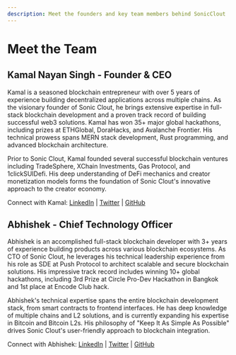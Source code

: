 ```yaml
---
description: Meet the founders and key team members behind SonicClout
---
```


# Meet the Team

## Kamal Nayan Singh - Founder & CEO

Kamal is a seasoned blockchain entrepreneur with over 5 years of experience building decentralized applications across multiple chains. As the visionary founder of Sonic Clout, he brings extensive expertise in full-stack blockchain development and a proven track record of building successful web3 solutions. Kamal has won 35+ major global hackathons, including prizes at ETHGlobal, DoraHacks, and Avalanche Frontier. His technical prowess spans MERN stack development, Rust programming, and advanced blockchain architecture.

Prior to Sonic Clout, Kamal founded several successful blockchain ventures including TradeSphere, XChain Investments, Gas Protocol, and 1clickSUIDefi. His deep understanding of DeFi mechanics and creator monetization models forms the foundation of Sonic Clout's innovative approach to the creator economy.

Connect with Kamal:
[LinkedIn](https://www.linkedin.com/in/kamal-singh7/) | [Twitter](https://x.com/kamalbuilds) | [GitHub](https://github.com/kamalbuilds)

## Abhishek - Chief Technology Officer

Abhishek is an accomplished full-stack blockchain developer with 3+ years of experience building products across various blockchain ecosystems. As CTO of Sonic Clout, he leverages his technical leadership experience from his role as SDE at Push Protocol to architect scalable and secure blockchain solutions. His impressive track record includes winning 10+ global hackathons, including 3rd Prize at Circle Pro-Dev Hackathon in Bangkok and 1st place at Encode Club hack.

Abhishek's technical expertise spans the entire blockchain development stack, from smart contracts to frontend interfaces. He has deep knowledge of multiple chains and L2 solutions, and is currently expanding his expertise in Bitcoin and Bitcoin L2s. His philosophy of "Keep It As Simple As Possible" drives Sonic Clout's user-friendly approach to blockchain integration.

Connect with Abhishek:
[LinkedIn](https://linkedin.com/in/abhishek-01k) | [Twitter](https://x.com/abhish_3k) | [GitHub](https://github.com/abhishek-01k) 